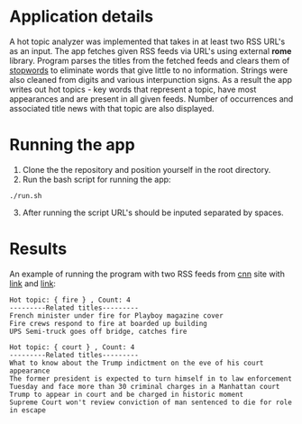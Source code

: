 # Application details

A hot topic analyzer was implemented that takes in at least two RSS URL's as an input. The app fetches given RSS feeds via URL's using external **rome** library. Program parses the titles from the fetched feeds and clears them of [stopwords](https://www.ranks.nl/stopwords) to eliminate words that give little to no information. Strings were also cleaned from digits and various interpunction signs. As a result the app writes out hot topics - key words that represent a topic, have most appearances and are present in all given feeds. Number of occurrences and associated title news with that topic are also displayed.

# Running the app

1. Clone the the repository and position yourself in the root directory.
2. Run the bash script for running the app:

```
./run.sh
```

3. After running the script URL's should be inputed separated by spaces.

# Results

An example of running the program with two RSS feeds from [cnn](https://edition.cnn.com/services/rss/) site with [link](http://rss.cnn.com/rss/edition_us.rss) and [link](http://rss.cnn.com/rss/edition.rss):
```
Hot topic: { fire } , Count: 4
---------Related titles---------
French minister under fire for Playboy magazine cover
Fire crews respond to fire at boarded up building
UPS Semi-truck goes off bridge, catches fire

Hot topic: { court } , Count: 4
---------Related titles---------
What to know about the Trump indictment on the eve of his court appearance
The former president is expected to turn himself in to law enforcement Tuesday and face more than 30 criminal charges in a Manhattan court 
Trump to appear in court and be charged in historic moment
Supreme Court won't review conviction of man sentenced to die for role in escape

```


